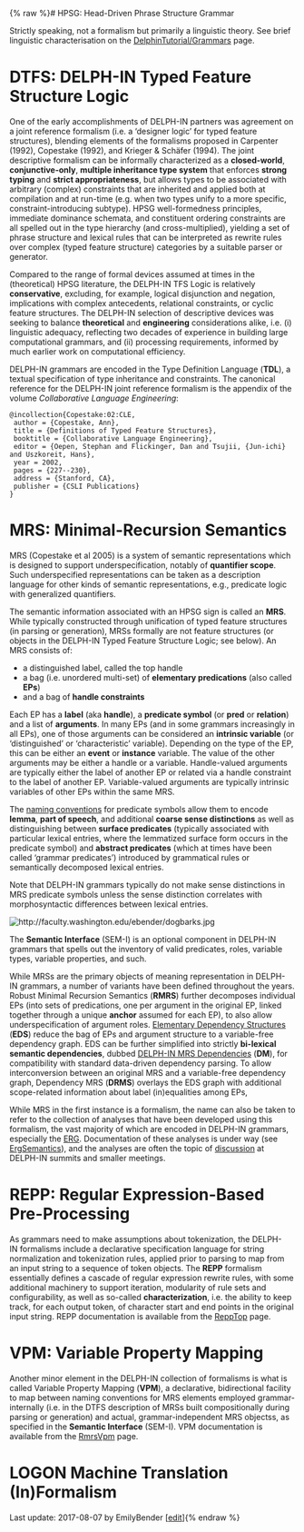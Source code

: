 {% raw %}# HPSG: Head-Driven Phrase Structure Grammar

Strictly speaking, not a formalism but primarily a linguistic theory.
See brief linguistic characterisation on the
[DelphinTutorial/Grammars](https://delph-in.github.io/docs/howto/DelphinTutorial_Grammars) page.

# DTFS: DELPH-IN Typed Feature Structure Logic

One of the early accomplishments of DELPH-IN partners was agreement on a
joint reference formalism (i.e. a ‘designer logic’ for typed feature
structures), blending elements of the formalisms proposed in Carpenter
(1992), Copestake (1992), and Krieger & Schäfer (1994). The joint
descriptive formalism can be informally characterized as a
**closed-world**, **conjunctive-only**, **multiple inheritance type
system** that enforces **strong typing** and **strict appropriateness**,
but allows types to be associated with arbitrary (complex) constraints
that are inherited and applied both at compilation and at run-time (e.g.
when two types unify to a more specific, constraint-introducing
subtype). HPSG well-formedness principles, immediate dominance schemata,
and constituent ordering constraints are all spelled out in the type
hierarchy (and cross-multiplied), yielding a set of phrase structure and
lexical rules that can be interpreted as rewrite rules over complex
(typed feature structure) categories by a suitable parser or generator.

Compared to the range of formal devices assumed at times in the
(theoretical) HPSG literature, the DELPH-IN TFS Logic is relatively
**conservative**, excluding, for example, logical disjunction and
negation, implications with complex antecedents, relational constraints,
or cyclic feature structures. The DELPH-IN selection of descriptive
devices was seeking to balance **theoretical** and **engineering**
considerations alike, i.e. (i) linguistic adequacy, reflecting two
decades of experience in building large computational grammars, and (ii)
processing requirements, informed by much earlier work on computational
efficiency.

DELPH-IN grammars are encoded in the Type Definition Language (**TDL**),
a textual specification of type inheritance and constraints. The
canonical reference for the DELPH-IN joint reference formalism is the
appendix of the volume *Collaborative Language Engineering*:

    @incollection{Copestake:02:CLE,
     author = {Copestake, Ann},
     title = {Definitions of Typed Feature Structures},
     booktitle = {Collaborative Language Engineering},
     editor = {Oepen, Stephan and Flickinger, Dan and Tsujii, {Jun-ichi} and Uszkoreit, Hans},
     year = 2002,
     pages = {227--230},
     address = {Stanford, CA},
     publisher = {CSLI Publications}
    }

# MRS: Minimal-Recursion Semantics

MRS (Copestake et al 2005) is a system of semantic representations which
is designed to support underspecification, notably of **quantifier
scope**. Such underspecified representations can be taken as a
description language for other kinds of semantic representations, e.g.,
predicate logic with generalized quantifiers.

The semantic information associated with an HPSG sign is called an
**MRS**. While typically constructed through unification of typed
feature structures (in parsing or generation), MRSs formally are not
feature structures (or objects in the DELPH-IN Typed Feature Structure
Logic; see below). An MRS consists of:

- a distinguished label, called the top handle
- a bag (i.e. unordered multi-set) of **elementary predications**
(also called **EPs**)
- and a bag of **handle constraints**

Each EP has a **label** (aka **handle**), a **predicate symbol** (or
**pred** or **relation**) and a list of **arguments**. In many EPs (and
in some grammars increasingly in all EPs), one of those arguments can be
considered an **intrinsic variable** (or ‘distinguished’ or
‘characteristic’ variable). Depending on the type of the EP, this can be
either an **event** or **instance** variable. The value of the other
arguments may be either a handle or a variable. Handle-valued arguments
are typically either the label of another EP or related via a handle
constraint to the label of another EP. Variable-valued arguments are
typically intrinsic variables of other EPs within the same MRS.

The [naming conventions](https://delph-in.github.io/docs/tools/RmrsPos) for predicate symbols allow them to
encode **lemma**, **part of speech**, and additional **coarse sense
distinctions** as well as distinguishing between **surface predicates**
(typically associated with particular lexical entries, where the
lemmatized surface form occurs in the predicate symbol) and **abstract
predicates** (which at times have been called ‘grammar predicates’)
introduced by grammatical rules or semantically decomposed lexical
entries.

Note that DELPH-IN grammars typically do not make sense distinctions in
MRS predicate symbols unless the sense distinction correlates with
morphosyntactic differences between lexical entries.

<img src="http://faculty.washington.edu/ebender/dogbarks.jpg" title="http://faculty.washington.edu/ebender/dogbarks.jpg" class="external_image" alt="http://faculty.washington.edu/ebender/dogbarks.jpg" />


The **Semantic Interface** (SEM-I) is an optional component in DELPH-IN
grammars that spells out the inventory of valid predicates, roles,
variable types, variable properties, and such.

While MRSs are the primary objects of meaning representation in
DELPH-IN grammars, a number of variants have been defined throughout the
years. Robust Minimal Recursion Semantics (**RMRS**) further decomposes
individual EPs (into sets of predications, one per argument in the
original EP, linked together through a unique **anchor** assumed for
each EP), to also allow underspecification of argument roles.
[Elementary Dependency Structures](https://delph-in.github.io/docs/tools/EdsTop) (**EDS**) reduce the bag of
EPs and argument structure to a variable-free dependency graph. EDS can
be further simplified into strictly **bi-lexical semantic
dependencies**, dubbed [DELPH-IN MRS
Dependencies](http://sdp.delph-in.net) (**DM**), for compatibility with
standard data-driven dependency parsing. To allow interconversion
between an original MRS and a variable-free dependency graph, Dependency
MRS (**DRMS**) overlays the EDS graph with additional scope-related
information about label (in)equalities among EPs,

While MRS in the first instance is a formalism, the name can also be
taken to refer to the collection of analyses that have been developed
using this formalism, the vast majority of which are encoded in DELPH-IN
grammars, especially the [ERG](http://www.delph-in.net/erg).
Documentation of these analyses is under way (see
[ErgSemantics](https://delph-in.github.io/docs/erg/ErgSemantics)), and the analyses are often the topic of
[discussion](https://delph-in.github.io/docs/tools/RmrsDiscussions) at DELPH-IN summits and smaller meetings.

# REPP: Regular Expression-Based Pre-Processing

As grammars need to make assumptions about tokenization, the
DELPH-IN formalisms include a declarative specification language for
string normalization and tokenization rules, applied prior to parsing to
map from an input string to a sequence of token objects. The **REPP**
formalism essentially defines a cascade of regular expression rewrite
rules, with some additional machinery to support iteration, modularity
of rule sets and configurability, as well as so-called
**characterization**, i.e. the ability to keep track, for each output
token, of character start and end points in the original input string.
REPP documentation is available from the [ReppTop](https://delph-in.github.io/docs/garage/ReppTop) page.

# VPM: Variable Property Mapping

Another minor element in the DELPH-IN collection of formalisms is what
is called Variable Property Mapping (**VPM**), a declarative,
bidirectional facility to map between naming conventions for MRS
elements employed grammar-internally (i.e. in the DTFS description of
MRSs built compositionally during parsing or generation) and actual,
grammar-independent MRS objectss, as specified in the **Semantic
Interface** (SEM-I). VPM documentation is available from the
[RmrsVpm](https://delph-in.github.io/docs/tools/RmrsVpm) page.

# LOGON Machine Translation (In)Formalism

Last update: 2017-08-07 by EmilyBender [[edit](https://github.com/delph-in/docs/wiki/DelphinTutorial_Formalisms/_edit)]{% endraw %}